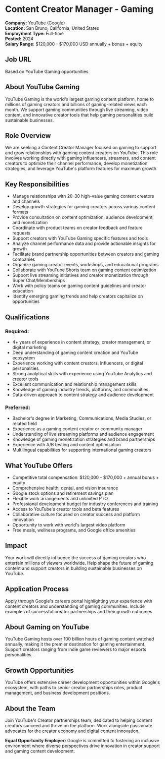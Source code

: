 # Content Creator Manager - Gaming
**Company:** YouTube (Google)  
**Location:** San Bruno, California, United States  
**Employment Type:** Full-time  
**Posted:** 2024  
**Salary Range:** $120,000 - $170,000 USD annually + bonus + equity

## Job URL
Based on YouTube Gaming opportunities

## About YouTube Gaming
YouTube Gaming is the world's largest gaming content platform, home to millions of gaming creators and billions of gaming-related views each month. We support gaming communities through live streaming, video content, and innovative creator tools that help gaming personalities build sustainable businesses.

## Role Overview
We are seeking a Content Creator Manager focused on gaming to support and grow relationships with gaming content creators on YouTube. This role involves working directly with gaming influencers, streamers, and content creators to optimize their channel performance, develop monetization strategies, and leverage YouTube's platform features for maximum growth.

## Key Responsibilities
- Manage relationships with 20-30 high-value gaming content creators and channels
- Develop growth strategies for gaming creators across various content formats
- Provide consultation on content optimization, audience development, and monetization
- Coordinate with product teams on creator feedback and feature requests
- Support creators with YouTube Gaming specific features and tools
- Analyze channel performance data and provide actionable insights for growth
- Facilitate brand partnership opportunities between creators and gaming companies
- Organize gaming creator events, workshops, and educational programs
- Collaborate with YouTube Shorts team on gaming content optimization
- Support live streaming initiatives and creator monetization through Super Chat/Memberships
- Work with policy teams on gaming content guidelines and creator education
- Identify emerging gaming trends and help creators capitalize on opportunities

## Qualifications
### Required:
- 4+ years of experience in content strategy, creator management, or digital marketing
- Deep understanding of gaming content creation and YouTube ecosystem
- Experience working with content creators, influencers, or digital personalities
- Strong analytical skills with experience using YouTube Analytics and creator tools
- Excellent communication and relationship management skills
- Knowledge of gaming industry trends, platforms, and communities
- Data-driven approach to content strategy and audience development

### Preferred:
- Bachelor's degree in Marketing, Communications, Media Studies, or related field
- Experience as a gaming content creator or community manager
- Understanding of live streaming platforms and audience engagement
- Knowledge of gaming monetization strategies and brand partnerships
- Experience with A/B testing and content optimization
- Multilingual capabilities for supporting international gaming creators

## What YouTube Offers
- Competitive total compensation: $120,000 - $170,000 + annual bonus + equity
- Comprehensive health, dental, and vision insurance
- Google stock options and retirement savings plan
- Flexible work arrangements and unlimited PTO
- Professional development budget for industry conferences and training
- Access to YouTube's creator tools and beta features
- Collaborative culture focused on creator success and platform innovation
- Opportunity to work with world's largest video platform
- Free meals, wellness programs, and Google office amenities

## Impact
Your work will directly influence the success of gaming creators who entertain millions of viewers worldwide. Help shape the future of gaming content and support creators in building sustainable businesses on YouTube.

## Application Process
Apply through Google's careers portal highlighting your experience with content creators and understanding of gaming communities. Include examples of successful creator partnerships and their growth outcomes.

## About Gaming on YouTube
YouTube Gaming hosts over 100 billion hours of gaming content watched annually, making it the premier destination for gaming entertainment. Support creators ranging from indie game reviewers to major esports personalities.

## Growth Opportunities
YouTube offers extensive career development opportunities within Google's ecosystem, with paths to senior creator partnerships roles, product management, and business development positions.

## About the Team
Join YouTube's Creator partnerships team, dedicated to helping content creators succeed and thrive on the platform. Work alongside passionate advocates for the creator economy and digital content innovation.

**Equal Opportunity Employer:** Google is committed to fostering an inclusive environment where diverse perspectives drive innovation in creator support and gaming content development.